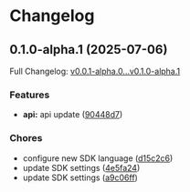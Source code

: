 # Changelog

## 0.1.0-alpha.1 (2025-07-06)

Full Changelog: [v0.0.1-alpha.0...v0.1.0-alpha.1](https://github.com/bluehive-health/bluehive-sdk-python/compare/v0.0.1-alpha.0...v0.1.0-alpha.1)

### Features

* **api:** api update ([90448d7](https://github.com/bluehive-health/bluehive-sdk-python/commit/90448d76356b411bb678274c923ebf0d5d904218))


### Chores

* configure new SDK language ([d15c2c6](https://github.com/bluehive-health/bluehive-sdk-python/commit/d15c2c680ba6c46102b5b37fb3d9f31a66e5ba8d))
* update SDK settings ([4e5fa24](https://github.com/bluehive-health/bluehive-sdk-python/commit/4e5fa2407f9fcf01e7c25d040b4656246cb8d492))
* update SDK settings ([a9c06ff](https://github.com/bluehive-health/bluehive-sdk-python/commit/a9c06ff66ca3d06d5c6d1dc35458fbd387a5b7bc))
